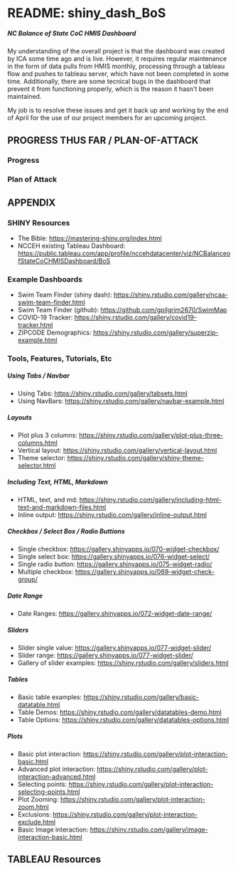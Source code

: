 # README: shiny_dash_BoS #
##### NC Balance of State CoC HMIS Dashboard #####
My understanding of the overall project is that the dashboard was created by ICA some time ago and is live.  However, it requires regular maintenance in the form of data pulls from HMIS monthly, processing through a tableau flow and pushes to tableau server, which have not been completed in some time.  Additionally, there are some tecnical bugs in the dashboard that prevent it from functioning properly, which is the reason it hasn't been maintained.  

My job is to resolve these issues and get it back up and working by the end of April for the use of our project members for an upcoming project.  
## PROGRESS THUS FAR / PLAN-OF-ATTACK ##
### Progress ###
### Plan of Attack ### 

## APPENDIX ##
### SHINY Resources ###
* The Bible: https://mastering-shiny.org/index.html
* NCCEH existing Tableau Dashboard: https://public.tableau.com/app/profile/nccehdatacenter/viz/NCBalanceofStateCoCHMISDashboard/BoS
### Example Dashboards ###
* Swim Team Finder (shiny dash): https://shiny.rstudio.com/gallery/ncaa-swim-team-finder.html
* Swim Team Finder (github): https://github.com/gpilgrim2670/SwimMap
* COVID-19 Tracker: https://shiny.rstudio.com/gallery/covid19-tracker.html
* ZIPCODE Demographics: https://shiny.rstudio.com/gallery/superzip-example.html
### Tools, Features, Tutorials, Etc ###
##### Using Tabs / Navbar #####
* Using Tabs: https://shiny.rstudio.com/gallery/tabsets.html
* Using NavBars: https://shiny.rstudio.com/gallery/navbar-example.html
##### Layouts #####
* Plot plus 3 columns: https://shiny.rstudio.com/gallery/plot-plus-three-columns.html
* Vertical layout: https://shiny.rstudio.com/gallery/vertical-layout.html
* Theme selector: https://shiny.rstudio.com/gallery/shiny-theme-selector.html
##### Including Text, HTML, Markdown #####
* HTML, text, and md: https://shiny.rstudio.com/gallery/including-html-text-and-markdown-files.html
* Inline output: https://shiny.rstudio.com/gallery/inline-output.html
##### Checkbox / Select Box / Radio Buttions #####
* Single checkbox: https://gallery.shinyapps.io/070-widget-checkbox/
* Single select box: https://gallery.shinyapps.io/076-widget-select/
* Single radio button: https://gallery.shinyapps.io/075-widget-radio/
* Multiple checkbox: https://gallery.shinyapps.io/069-widget-check-group/
##### Date Range #####
* Date Ranges: https://gallery.shinyapps.io/072-widget-date-range/
##### Sliders #####
* Slider single value: https://gallery.shinyapps.io/077-widget-slider/
* Slider range: https://gallery.shinyapps.io/077-widget-slider/
* Gallery of slider examples: https://shiny.rstudio.com/gallery/sliders.html  
##### Tables #####
* Basic table examples: https://shiny.rstudio.com/gallery/basic-datatable.html
* Table Demos: https://shiny.rstudio.com/gallery/datatables-demo.html
* Table Options: https://shiny.rstudio.com/gallery/datatables-options.html
##### Plots #####
* Basic plot interaction: https://shiny.rstudio.com/gallery/plot-interaction-basic.html
* Advanced plot interaction: https://shiny.rstudio.com/gallery/plot-interaction-advanced.html
* Selecting points: https://shiny.rstudio.com/gallery/plot-interaction-selecting-points.html
* Plot Zooming: https://shiny.rstudio.com/gallery/plot-interaction-zoom.html
* Exclusions: https://shiny.rstudio.com/gallery/plot-interaction-exclude.html
* Basic Image interaction: https://shiny.rstudio.com/gallery/image-interaction-basic.html
## TABLEAU Resources ##
